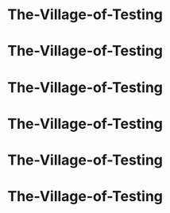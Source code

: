 # The-Village-of-Testing
# The-Village-of-Testing
# The-Village-of-Testing
# The-Village-of-Testing
# The-Village-of-Testing
# The-Village-of-Testing
